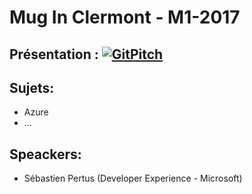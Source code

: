 # Mug In Clermont - M1-2017

## Présentation : [![GitPitch](https://gitpitch.com/assets/badge.svg)](https://gitpitch.com/mug-in-clermont-public/M1-2017/master?grs=gitlab&t=sky)

## Sujets:
* Azure
* ...

## Speackers: 
* Sébastien Pertus (Developer Experience - Microsoft)